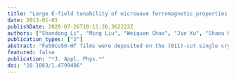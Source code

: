 ```yaml
---
title: "Large E-field tunability of microwave ferromagnetic properties in Fe 50Co50-Hf/lead zinc niobate-lead titanate multiferroic laminates"
date: 2013-01-01
publishDate: 2020-07-26T10:11:26.362223Z
authors: ["Shandong Li", "Ming Liu", "Weiquan Shao", "Jie Xu", "Shaou Chen", "Ziyao Zhou", "Tianxiang Nan", "Nian X. Sun", "Jenq Gong Duh"]
publication_types: ["2"]
abstract: "Fe50Co50-Hf films were deposited on the (011)-cut single crystal lead zinc niobate-lead titanate (PZN-PT) substrates by a composition gradient sputtering (CGS) method. Strong converse magnetoelectric (ME) coupling was observed in the multiferroic laminates of CGS Fe 50Co50-Hf/PZN-PT, which exhibited a large electric field (E-field) tunability of microwave magnetic properties. With the increase of E-field strength from 0 to 8 kV/cm, the ferromagnetic resonance (FMR) fields Hr shifted upwards by 270.2 Oe and downwards by 237.7 Oe along hard axis and easy axis directions, being equivalent to 33.8 and 29.7 Oe cm/kV, respectively. Accordingly, the self-biased ferromagnetic resonance frequency fFMR significantly enhanced from 4.0 to 6.5 GHz with an increment of $Δ$fFMR 2.5 GHz under a zero-bias magnetic field, and the magnetic damping constant $α$ decreases from 0.0280 to 0.0185. The strong ME coupling between CGS Fe50Co50-Hf film and PZN-PT substrate not only enhanced the fFMR but also reduced the magnetic loss at microwave frequencies, which gives great opportunity in fabrication of tunable microwave devices. © 2013 American Institute of Physics."
featured: false
publication: "*J. Appl. Phys.*"
doi: "10.1063/1.4799486"
---
```


